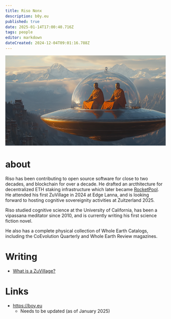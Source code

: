 ```yaml
---
title: Riso Nonx
description: b0y.eu
published: true
date: 2025-01-14T17:00:40.716Z
tags: people
editor: markdown
dateCreated: 2024-12-04T09:01:16.788Z
---
```


![monk_flying_saucer.png](/japanese-heraldry/monk_flying_saucer.png)
# about
Riso has been contributing to open source software for close to two decades, and blockchain for over a decade. He drafted an arcthitecture for decentralized ETH staking infrastructure which later became [RocketPool](https://rocketpool.net). He attended his first ZuVillage in 2024 at Edge Lanna, and is looking forward to hosting cognitive sovereignity activities at Zuitzerland 2025.

Riso studied cognitive science at the University of California, has been a vipassana meditator since 2010, and is currently writing his first science fiction novel.

He also has a complete physical collection of Whole Earth Catalogs, including the CoEvolution Quarterly and Whole Earth Review magazines.

# Writing
* [What is a ZuVillage?](/people/riso/what-is-zu)

# Links
* https://boy.eu
    * Needs to be updated (as of January 2025)
